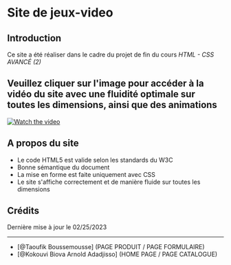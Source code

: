 # Site de jeux-video

## Introduction

Ce site a été réaliser dans le cadre du projet de fin du cours *HTML - CSS AVANCÉ (2)*

## Veuillez cliquer sur l'image pour accéder à la vidéo du site avec une fluidité optimale sur toutes les dimensions, ainsi que des animations 

[![Watch the video](https://blogger.googleusercontent.com/img/b/R29vZ2xl/AVvXsEjl7rHuWM11P8U3pyNTQw-279_uCTX7QcygtzLJm-OIAlWus24_Ml2wBkbytxX83jYLzMzufLEdzfu0yAOgxZpDvai7UqZW3yf73zj26DNJHsnGehOY7YygWzDdu42xWaC_dYIBXM03P5ZCdsvaiBDX03QH9fwKLOMOnjwZfZ1f-SnQL4zh5G3bMoIa/s16000/produit.png)](https://rr3---sn-8qu-t0ael.googlevideo.com/videoplayback?expire=1677545780&ei=tOD8Y_DOBZPShgaL2JaoAQ&ip=147.253.184.90&id=111e741444935fc6&itag=22&source=blogger&mh=-A&mm=31&mn=sn-8qu-t0ael&ms=au&mv=m&mvi=3&pl=18&susc=bl&eaua=AGNlHydycE4&mime=video/mp4&vprv=1&dur=71.587&lmt=1677376635987332&mt=1677516309&txp=1311224&sparams=expire,ei,ip,id,itag,source,susc,eaua,mime,vprv,dur,lmt&sig=AOq0QJ8wRQIhAKulbr50d50-BAUuQzb3NF-yDvQsLSSqh9CuA-O1NrItAiBipCLBFFADNtpukZIfRl0Jac5Lv4nYghqOHQAO1BdnaQ%3D%3D&lsparams=mh,mm,mn,ms,mv,mvi,pl&lsig=AG3C_xAwRgIhAPKmloUaq0p0NQZIdKdfpZeK1AnZMuVX2kmBBalJypA-AiEAiz60qnn0CUZKNskgm9hoWPfnDhY05ZOIf8HZaNxzytg%3D&cpn=9WYuUuoYIHRY4dJg&c=WEB_EMBEDDED_PLAYER&cver=1.20230221.01.01)

## A propos du site

- Le code HTML5 est valide selon les standards du W3C
- Bonne sémantique du document
- La mise en forme est faite uniquement avec CSS
- Le site s'affiche correctement et de manière fluide sur toutes les dimensions

## Crédits

Dernière mise à jour le 02/25/2023

------------------

- [@Taoufik Boussemousse] (PAGE PRODUIT / PAGE FORMULAIRE)
- [@Kokouvi Biova Arnold Adadjisso] (HOME PAGE / PAGE CATALOGUE)
